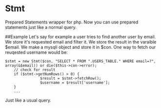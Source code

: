 # Stmt
Prepared Statements wrapper for php.
Now you can use prepared statements just like a normal query.

##Example
Let's say for example a user tries to find another user by email.
We store it's requested email and filter it.
We store the result in the varaible $email.
We make a mysqli object and store it in $con.
One way to fetch our reuqested username would be:
```
$stmt = new Stmt($con, "SELECT * FROM ".USERS_TABLE." WHERE email=?", array(&$email)) or die($this->con->error);
    // check for result 
    if ($stmt->getNumRows() > 0) {
                $result = $stmt->fetchRow();
                $username = $result['username'];
    }
    ...
```
Just like a usual query.
